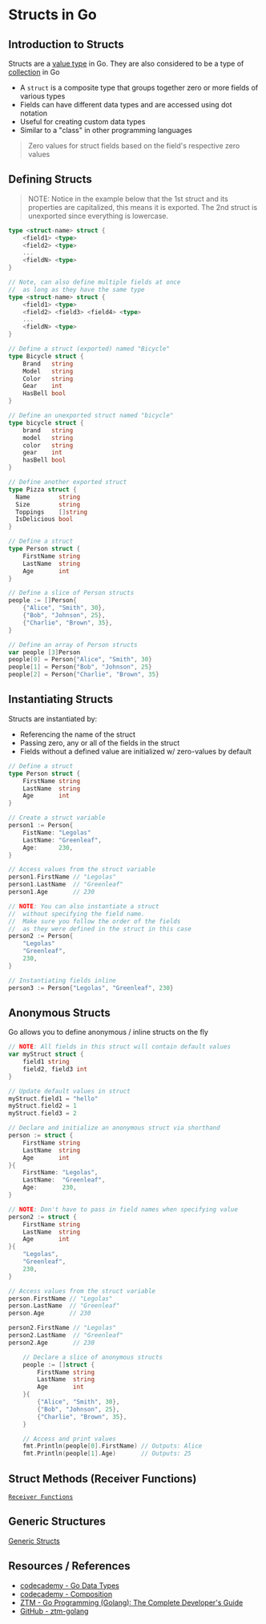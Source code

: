 # Structs in Go

## Introduction to Structs

Structs are a [value type](go_data-types_value-vs-reference.md#value-types) in Go. They are also considered to be a type of [collection](go_data-types_collection.md) in Go

- A `struct` is a composite type that groups together zero or more fields of various types
- Fields can have different data types and are accessed using dot notation
- Useful for creating custom data types
- Similar to a "class" in other programming languages

> Zero values for struct fields based on the field's respective zero values

## Defining Structs

> NOTE: Notice in the example below that the 1st struct and its properties are capitalized, this means it is exported. The 2nd struct is unexported since everything is lowercase.

```go
type <struct-name> struct {
    <field1> <type>
    <field2> <type>
    ...
    <fieldN> <type>
}

// Note, can also define multiple fields at once
//  as long as they have the same type
type <struct-name> struct {
    <field1> <type>
    <field2> <field3> <field4> <type>
    ...
    <fieldN> <type>
}
```

```go
// Define a struct (exported) named "Bicycle"
type Bicycle struct {
    Brand   string
    Model   string
    Color   string
    Gear    int
    HasBell bool
}

// Define an unexported struct named "bicycle"
type bicycle struct {
    brand   string
    model   string
    color   string
    gear    int
    hasBell bool
}

// Define another exported struct
type Pizza struct {
  Name        string
  Size        string
  Toppings    []string
  IsDelicious bool
}
```

```go
// Define a struct
type Person struct {
    FirstName string
    LastName  string
    Age       int
}

// Define a slice of Person structs
people := []Person{
    {"Alice", "Smith", 30},
    {"Bob", "Johnson", 25},
    {"Charlie", "Brown", 35},
}

// Define an array of Person structs
var people [3]Person
people[0] = Person{"Alice", "Smith", 30}
people[1] = Person{"Bob", "Johnson", 25}
people[2] = Person{"Charlie", "Brown", 35}
```

## Instantiating Structs

Structs are instantiated by:

- Referencing the name of the struct
- Passing zero, any or all of the fields in the struct
- Fields without a defined value are initialized w/ zero-values by default

```go
// Define a struct
type Person struct {
    FirstName string
    LastName  string
    Age       int
}

// Create a struct variable
person1 := Person{
    FistName: "Legolas"
    LastName: "Greenleaf",
    Age:      230,
}

// Access values from the struct variable
person1.FirstName // "Legolas"
person1.LastName  // "Greenleaf"
person1.Age       // 230

// NOTE: You can also instantiate a struct
//  without specifying the field name.
//  Make sure you follow the order of the fields
//  as they were defined in the struct in this case
person2 := Person{
    "Legolas"
    "Greenleaf",
    230,
}

// Instantiating fields inline
person3 := Person{"Legolas", "Greenleaf", 230}
```

## Anonymous Structs

Go allows you to define anonymous / inline structs on the fly

```go
// NOTE: All fields in this struct will contain default values
var myStruct struct {
    field1 string
    field2, field3 int
}

// Update default values in struct
myStruct.field1 = "hello"
myStruct.field2 = 1
myStruct.field3 = 2
```

```go
// Declare and initialize an anonymous struct via shorthand
person := struct {
    FirstName string
    LastName  string
    Age       int
}{
    FirstName: "Legolas",
    LastName:  "Greenleaf",
    Age:       230,
}

// NOTE: Don't have to pass in field names when specifying value
person2 := struct {
    FirstName string
    LastName  string
    Age       int
}{
    "Legolas",
    "Greenleaf",
    230,
}

// Access values from the struct variable
person.FirstName // "Legolas"
person.LastName  // "Greenleaf"
person.Age       // 230

person2.FirstName // "Legolas"
person2.LastName  // "Greenleaf"
person2.Age       // 230
```

```go
    // Declare a slice of anonymous structs
    people := []struct {
        FirstName string
        LastName  string
        Age       int
    }{
        {"Alice", "Smith", 30},
        {"Bob", "Johnson", 25},
        {"Charlie", "Brown", 35},
    }

    // Access and print values
    fmt.Println(people[0].FirstName) // Outputs: Alice
    fmt.Println(people[1].Age)       // Outputs: 25
```

## Struct Methods (Receiver Functions)

[`Receiver Functions`](go_functions.md#receiver-functions-type-methods)

## Generic Structures

[Generic Structs](go_generics.md#generic-structures)

## Resources / References

- [codecademy - Go Data Types](https://www.codecademy.com/resources/docs/go/data-types)
- [codecademy - Composition](https://www.codecademy.com/resources/docs/go/composition)
- [ZTM - Go Programming (Golang): The Complete Developer's Guide](https://zerotomastery.io/courses/learn-golang/)
- [GitHub - ztm-golang](https://github.com/jayson-lennon/ztm-golang)
